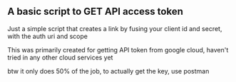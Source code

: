 A basic script to GET API access token
--------------------------------------

<p>Just a simple script that creates a link by fusing your client id and secret, <br> 
with the auth uri and scope</p>

<p>This was primarily created for getting API token from google cloud, haven't <br>
tried in any other cloud services yet</p>

btw it only does 50% of the job, to actually get the key, use postman
